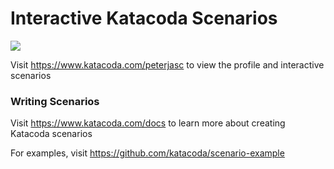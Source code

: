 # Interactive Katacoda Scenarios

[![](http://shields.katacoda.com/katacoda/peterjasc/count.svg)](https://www.katacoda.com/peterjasc "Get your profile on Katacoda.com")

Visit https://www.katacoda.com/peterjasc to view the profile and interactive scenarios

### Writing Scenarios
Visit https://www.katacoda.com/docs to learn more about creating Katacoda scenarios

For examples, visit https://github.com/katacoda/scenario-example
